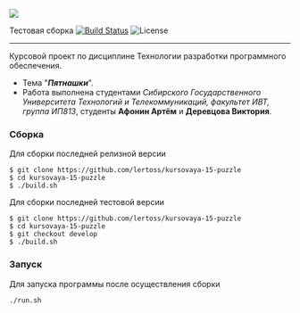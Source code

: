 ![](https://i.ibb.co/tBQ2ttt/repository-open-graph-template.png)

Тестовая сборка [![Build Status](https://travis-ci.org/lertoss/chessviz.svg?branch=master)](https://travis-ci.org/lertoss/chessviz)
![License](https://img.shields.io/github/license/lertoss/kursovaya-15-puzzle.svg)
***
Курсовой проект по дисциплине Технологии разработки программного обеспечения.
* Тема "_**Пятнашки**_". 
* Работа выполнена студентами _Сибирского Государственного Университета Технологий и Телекоммуникаций, факультет ИВТ, группа ИП813_, студенты **Афонин Артём** и **Деревцова Виктория**.

### **Сборка**
Для сборки последней релизной версии
```
$ git clone https://github.com/lertoss/kursovaya-15-puzzle
$ cd kursovaya-15-puzzle
$ ./build.sh
```
Для сборки последней тестовой версии
```
$ git clone https://github.com/lertoss/kursovaya-15-puzzle
$ cd kursovaya-15-puzzle
$ git checkout develop
$ ./build.sh
```

### **Запуск**
Для запуска программы после осуществления сборки
```
./run.sh
```
